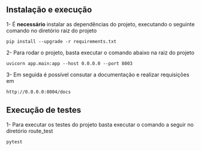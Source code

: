 ## Instalação e execução

1- É **necessário** instalar as dependências do projeto, executando o seguinte comando no diretório raiz do projeto

    pip install --upgrade -r requirements.txt

2- Para rodar o projeto, basta executar o comando abaixo na raiz do projeto

    uvicorn app.main:app --host 0.0.0.0 --port 8003

3- Em seguida é possível consutar a documentação e realizar requisições em

    http://0.0.0.0:8004/docs

## Execução de testes

1- Para executar os testes do projeto basta executar o comando a seguir no diretório route_test

    pytest